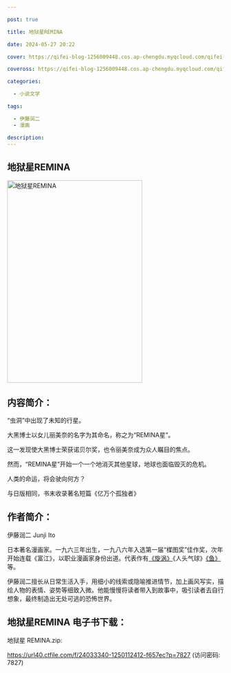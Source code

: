 ```yaml
---

post: true

title: 地狱星REMINA

date: 2024-05-27 20:22

cover: https://qifei-blog-1256009448.cos.ap-chengdu.myqcloud.com/qifei-blog/661528bd68eb9357135e808d.jpg

coveross: https://qifei-blog-1256009448.cos.ap-chengdu.myqcloud.com/qifei-blog/661528bd68eb9357135e808d.jpg

categories:

  - 小说文学

tags:

  - 伊藤润二
  - 漫画

description:
---
```


##  地狱星REMINA

<img alt="地狱星REMINA " class="aligncenter loading" data-was-processed="true" decoding="async" fetchpriority="high" height="471" src="https://qifei-blog-1256009448.cos.ap-chengdu.myqcloud.com/qifei-blog/661528bd68eb9357135e808d.jpg" style="cursor: zoom-in;" width="314"/>

## 内容简介：

“虫洞”中出现了未知的行星。

大黑博士以女儿丽美奈的名字为其命名，称之为“REMINA星”。

这一发现使大黑博士荣获诺贝尔奖，也令丽美奈成为众人瞩目的焦点。

然而，“REMINA星”开始一个一个地消灭其他星球，地球也面临毁灭的危机。

人类的命运，将会驶向何方？

与日版相同，书末收录著名短篇《亿万个孤独者》

## 作者简介：

伊藤润二 Junji Ito

日本著名漫画家。一九六三年出生，一九八六年入选第一届“楳图奖”佳作奖，次年开始连载《富江》，以职业漫画家身份出道。代表作有<a href="https://www.huibooks.com/1310.html">《旋涡》</a>《人头气球》<a href="https://www.huibooks.com/12505.html">《鱼》</a>等。

伊藤润二擅长从日常生活入手，用细小的线索或隐喻推进情节，加上画风写实，描绘人物的表情、姿势等细致入微。他能慢慢将读者带入到故事中，吸引读者去自行想象，最终制造出无处可逃的恐怖世界。

## 地狱星REMINA 电子书下载：
地狱星 REMINA.zip: 

https://url40.ctfile.com/f/24033340-1250112412-f657ec?p=7827 (访问密码: 7827)
